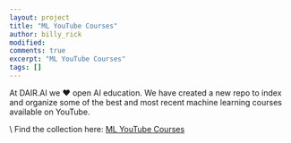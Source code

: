 ```yaml
---
layout: project
title: "ML YouTube Courses"
author: billy_rick
modified:
comments: true
excerpt: "ML YouTube Courses"
tags: []
---
```


At DAIR.AI we ❤️ open AI education. We have created a new repo to index and organize some of the best and most recent machine learning courses available on YouTube.

\\
Find the collection here: [ML YouTube Courses](https://github.com/dair-ai/ML-YouTube-Courses)